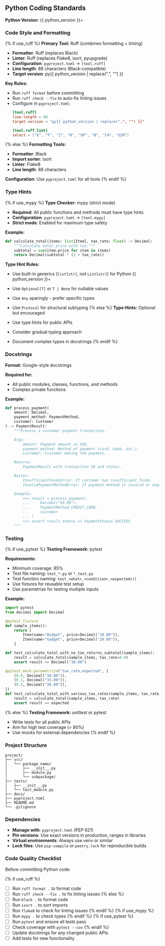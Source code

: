 ## Python Coding Standards

**Python Version:** {{ python_version }}+

### Code Style and Formatting

{% if use_ruff %}
**Primary Tool:** Ruff (combines formatting + linting)

- **Formatter**: Ruff (replaces Black)
- **Linter**: Ruff (replaces Flake8, isort, pyupgrade)
- **Configuration**: `pyproject.toml` → `[tool.ruff]`
- **Line length**: 88 characters (Black-compatible)
- **Target version**: py{{ python_version | replace(".", "") }}

**Key Rules:**
- Run `ruff format` before committing
- Run `ruff check --fix` to auto-fix linting issues
- Configure in `pyproject.toml`:
  ```toml
  [tool.ruff]
  line-length = 88
  target-version = "py{{ python_version | replace(".", "") }}"

  [tool.ruff.lint]
  select = ["E", "F", "I", "N", "UP", "B", "C4", "SIM"]
  ```
{% else %}
**Formatting Tools:**

- **Formatter**: Black
- **Import sorter**: isort
- **Linter**: Flake8
- **Line length**: 88 characters

**Configuration**: Use `pyproject.toml` for all tools
{% endif %}

### Type Hints

{% if use_mypy %}
**Type Checker:** mypy (strict mode)

- **Required**: All public functions and methods must have type hints
- **Configuration**: `pyproject.toml` → `[tool.mypy]`
- **Strict mode**: Enabled for maximum type safety

**Example:**
```python
def calculate_total(items: list[Item], tax_rate: float) -> Decimal:
    """Calculate total price with tax."""
    subtotal = sum(item.price for item in items)
    return Decimal(subtotal * (1 + tax_rate))
```

**Type Hint Rules:**
- Use built-in generics (`list[str]`, not `List[str]`) for Python {{ python_version }}+
- Use `Optional[T]` or `T | None` for nullable values
- Use `Any` sparingly - prefer specific types
- Use `Protocol` for structural subtyping
{% else %}
**Type Hints:** Optional but encouraged

- Use type hints for public APIs
- Consider gradual typing approach
- Document complex types in docstrings
{% endif %}

### Docstrings

**Format:** Google-style docstrings

**Required for:**
- All public modules, classes, functions, and methods
- Complex private functions

**Example:**
```python
def process_payment(
    amount: Decimal,
    payment_method: PaymentMethod,
    customer: Customer
) -> PaymentResult:
    """Process a customer payment transaction.

    Args:
        amount: Payment amount in USD.
        payment_method: Method of payment (card, bank, etc.).
        customer: Customer making the payment.

    Returns:
        PaymentResult with transaction ID and status.

    Raises:
        InsufficientFundsError: If customer has insufficient funds.
        InvalidPaymentMethodError: If payment method is invalid or expired.

    Example:
        >>> result = process_payment(
        ...     Decimal("99.99"),
        ...     PaymentMethod.CREDIT_CARD,
        ...     customer
        ... )
        >>> assert result.status == PaymentStatus.SUCCESS
    """
```

### Testing

{% if use_pytest %}
**Testing Framework:** pytest

**Requirements:**
- Minimum coverage: 85%
- Test file naming: `test_*.py` or `*_test.py`
- Test function naming: `test_<what>_<condition>_<expected>()`
- Use fixtures for reusable test setup
- Use parametrize for testing multiple inputs

**Example:**
```python
import pytest
from decimal import Decimal

@pytest.fixture
def sample_items():
    return [
        Item(name="Widget", price=Decimal("10.00")),
        Item(name="Gadget", price=Decimal("20.00")),
    ]

def test_calculate_total_with_no_tax_returns_subtotal(sample_items):
    result = calculate_total(sample_items, tax_rate=0.0)
    assert result == Decimal("30.00")

@pytest.mark.parametrize("tax_rate,expected", [
    (0.0, Decimal("30.00")),
    (0.1, Decimal("33.00")),
    (0.2, Decimal("36.00")),
])
def test_calculate_total_with_various_tax_rates(sample_items, tax_rate, expected):
    result = calculate_total(sample_items, tax_rate)
    assert result == expected
```
{% else %}
**Testing Framework:** unittest or pytest

- Write tests for all public APIs
- Aim for high test coverage (> 80%)
- Use mocks for external dependencies
{% endif %}

### Project Structure

```
project/
├── src/
│   └── package_name/
│       ├── __init__.py
│       ├── module.py
│       └── subpackage/
├── tests/
│   ├── __init__.py
│   └── test_module.py
├── docs/
├── pyproject.toml
├── README.md
└── .gitignore
```

### Dependencies

- **Manage with**: `pyproject.toml` (PEP 621)
- **Pin versions**: Use exact versions in production, ranges in libraries
- **Virtual environments**: Always use venv or similar
- **Lock files**: Use `pip-compile` or `poetry.lock` for reproducible builds

### Code Quality Checklist

Before committing Python code:

{% if use_ruff %}
- [ ] Run `ruff format .` to format code
- [ ] Run `ruff check --fix .` to fix linting issues
{% else %}
- [ ] Run `black .` to format code
- [ ] Run `isort .` to sort imports
- [ ] Run `flake8` to check for linting issues
{% endif %}
{% if use_mypy %}
- [ ] Run `mypy .` to check types
{% endif %}
{% if use_pytest %}
- [ ] Run `pytest` and ensure all tests pass
- [ ] Check coverage with `pytest --cov`
{% endif %}
- [ ] Update docstrings for any changed public APIs
- [ ] Add tests for new functionality
